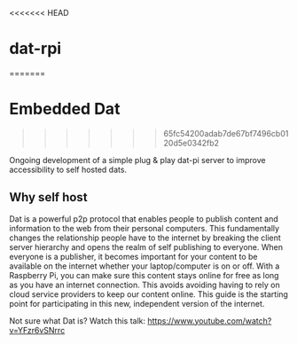 <<<<<<< HEAD
# dat-rpi
=======
# Embedded Dat
>>>>>>> 65fc54200adab7de67bf7496cb0120d5e0342fb2

Ongoing development of a simple plug &amp; play dat-pi server to improve accessibility to self hosted dats.

## Why self host

Dat is a powerful p2p protocol that enables people to publish content and information to the web from their personal computers. This fundamentally changes the relationship people have to the internet by breaking the client server hierarchy and opens the realm of self publishing to everyone. When everyone is a publisher, it becomes important for your content to be available on the internet whether your laptop/computer is on or off. With a Raspberry Pi, you can make sure this content stays online for free as long as you have an internet connection. This avoids avoiding having to rely on cloud service providers to keep our content online. This guide is the starting point for participating in this new, independent version of the internet.

Not sure what Dat is? Watch this talk: https://www.youtube.com/watch?v=YFzr6vSNrrc
